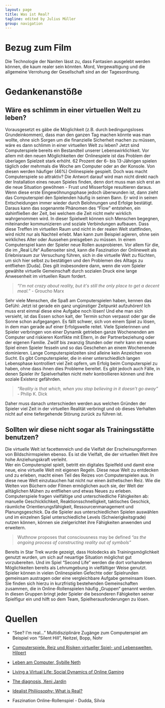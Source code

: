```yaml
---
layout: page
title: Was ist Real?
tagline: edited by Julius Müller
group: navigation
---
```


Bezug zum Film
==============
Die Technologie der Naniten lässt zu, dass Fantasien ausgelebt werden können, die kaum realer sein könnten. Mord, Vergewaltigung und die allgemeine Verrohung der Gesellschaft sind an der Tagesordnung.

Gedankenanstöße
=============
Wäre es schlimm in einer virtuellen Welt zu leben?
--------------------------------------------------

Vorausgesetzt es gäbe die Möglichkeit (z.B. durch bedingungsloses Grundeinkommen), dass man den ganzen Tag machen könnte was man wollte, ohne sich Sorgen um die finanzielle Sicherheit machen zu müssen, wäre es dann schlimm in einer virtuellen Welt zu leben?
Jetzt sind Computerspiele bereits ein Bestandteil unserer Lebenswirklichkeit. Vor allem mit den neuen Möglichkeiten der Onlinespiele ist das Problem der überlagen Spielzeit stark erhöht. 62 Prozent der 6- bis 13-Jährigen spielen täglich oder mehrmals die Woche am Computer oder an der Konsole. Von diesen werden häufiger (46%) Onlinespiele gespielt.
Doch was macht Computerspiele so attraktiv? Die Antwort darauf wird man nicht direkt nach der Installation eines neuen Spieles finden, denn dort muss man sich erst an die neue Situation gewöhnen - Frust und Misserfolge resultieren daraus. Wenn diese erste Eingewöhnungsphase jedoch überwunden ist, dann zieht das Computerspiel den Spielenden häufig in seinen Bann. Er wird in seinen Entscheidungen immer wieder durch Belohnungen und Erfolge bestätigt. Daraus kann das sogenannte Phänomen des “Flow” entstehen, ein dahinfließen der Zeit, bei welchem die Zeit nicht mehr wirklich wahrgenommen wird.
In dieser Spielwelt können sich Menschen begegnen, miteinander kommunizieren und soziale Verbindungen aufbauen. Dass diese Treffen im virtuellen Raum und nicht in der realen Welt stattfinden, wird nicht nur als Nachteil erlebt. Man kann zum Beispiel agieren, ohne sein wirkliches Alter oder Aussehen preisgeben zu müssen. 
In einem Computerspiel kann der Spieler neue Rollen ausprobieren. Vor allem für die, die im „Real Life“ Außenseiter sind, kann die Faszination der Onlinewelt als Erlebnisraum zur Versuchung führen, sich in die virtuelle Welt zu flüchten, um sich hier selbst zu bestätigen und den Problemen des Alltags zu entfliehen [Duda]. Dies gilt insbesondere dann, wenn die vom Spieler gewählte virtuelle Gemeinschaft durch sozialen Druck eine lange Anwesenheit im virtuellen Raum fordert. 

>*“I'm not crazy about reality, but it's still the only place to get a decent meal.”* - Groucho Marx

Sehr viele Menschen, die Spaß am Computerspielen haben, kennen das Gefühl: Jetzt ist gerade ein ganz ungünstiger Zeitpunkt aufzuhören! Ich muss erst einmal diese eine Aufgabe noch lösen! Und ehe man sich versieht, ist das Essen schon kalt, der Termin schon verpasst oder gar die Sonne schon aufgegangen. 
Es fällt schwer, sich von einem Spiel zu lösen, in dem man gerade auf einer Erfolgswelle reitet. Viele Spielerinnen und Spieler verbringen von einer Dynamik getrieben ganze Wochenenden am Computer und riskieren Konflikte mit Eltern, in der Partnerbeziehung oder der eigenen Familie. Zwölf bis zwanzig Stunden oder mehr kann ein neues Spiel einen Spieler fesseln und so das Geschehen an einem Wochenende dominieren.
Lange Computerspielzeiten sind alleine kein Anzeichen von Sucht. Es gibt Computerspieler, die in einer unterschiedlich langen Lebensphase kontrolliert viel Zeit opfern, um Erfolg beim Computerspiel zu haben, ohne dass ihnen dies Probleme bereitet.
Es gibt jedoch auch Fälle, in denen Spieler ihr Spielverhalten nicht mehr kontrollieren können und ihre soziale Existenz gefährden.

>*“Reality is that which, when you stop believing in it doesn’t go away”* - Philip K. Dick

Daher muss danach unterschieden werden aus welchen Gründen der Spieler viel Zeit in der virtuellen Realität verbringt und ob dieses Verhalten nicht auf eine tiefergehende Störung zurück zu führen ist.

Sollten wir diese nicht sogar als Trainingsstätte benutzen?
-----------------------------------------------------------

Die virtuelle Welt ist facettenreich und die Vielfalt der Erscheinungsformen von Bildschirmspielen ebenso. Es ist die Vielfalt, die der virtuellen Welt ihre hohe Anziehungskraft verleiht.  
Wer ein Computerspiel spielt, betritt ein digitales Spielfeld und damit eine neue, eine virtuelle Welt mit eigenen Regeln. Diese neue Welt zu entdecken und zu erleben, macht einen Teil des Reizes von Computerspielen aus. In diese neue Welt einzutauchen hat nicht nur einen ästhetischen Reiz. Wie die Welten von Büchern oder Filmen ermöglichen auch sie, der Welt der alltäglichen Mühen zu entfliehen und etwas Neues zu erleben.
Computerspiele fragen vielfältige und unterschiedliche Fähigkeiten ab: manuelle Geschicklichkeit, Reaktionsschnelligkeit, taktisches Geschick, räumliche Orientierungsfähigkeit, Ressourcenmanagement und Planungsgeschick. Da die Spieler aus unterschiedlichen Spielen auswählen und im einzelnen Spiel unterschiedliche Levels (Schwierigkeitsgrade) nutzen können, können sie zielgerichtet ihre Fähigkeiten anwenden und erweitern.

>Wuthnow proposes that consciousness may be defined *“as the ongoing process of constructing reality out of symbols”*

Bereits in Star Trek wurde gezeigt, dass Holodecks als Trainingsmöglichkeit genutzt wurden, um sich auf neuartige Situation möglichst gut vorzubereiten. Und im Spiel “Second Life” werden die dort vorhandenen Möglichkeiten bereits als Lehrumgebung in vielfältiger Weise genutzt.
Spieler können in vielen Onlinespielen Gefechte oder Spielrunden gemeinsam austragen oder eine vergleichbare Aufgabe gemeinsam lösen. Sie finden sich hierzu in kurzfristig bestehenden Gemeinschaften zusammen, die in Online-Rollenspielen häufig „Gruppen“ genannt werden. In diesen Gruppen bringt jeder Spieler die besonderen Fähigkeiten seiner Spielfigur ein und hilft so dem Team, Spielherausforderungen zu lösen.


Quellen
======
* “See? I’m real...” Multidisziplinäre Zugänge zum Computerspiel am Beispiel von “Silent Hill”, Neitzel, Bopp, Nohr
* [Computerspiele. Reiz und Risiken virtueller Spiel- und Lebenswelten, Hilpert](http://www.mediaculture-online.de/fileadmin/bibliothek/hilpert_computerspiele/hilpert_computerspiele.pdf)

* [Leben am Computer, Sybille Neth](http://www.mediaculture-online.de/fileadmin/bibliothek/neth_leben/neth_leben.pdf)
* [Living a Virtual Life: Social Dynamics of Online Gaming](http://www.gamestudies.org/0401/kolo/)
* [The diagnosis, Xeni Jardin](http://boingboing.net/2011/12/09/the-diagnosis.html)
* [Idealist Philiiosophy: What is Real?](http://philsci-archive.pitt.edu/1216/1/reality.html)
* Faszination Online-Rollenspiel - Dudda, Silvia
